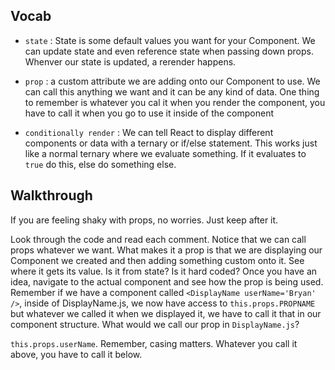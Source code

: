 ## Vocab

* `state` : State is some default values you want for your Component. We can update state and even reference state when passing down props. Whenver our state is updated, a rerender happens.

* `prop` : a custom attribute we are adding onto our Component to use. We can call this anything we want and it can be any kind of data. One thing to remember is whatever you cal it when you render the component, you have to call it when you go to use it inside of the component

* `conditionally render` : We can tell React to display different components or data with a ternary or if/else statement. This works just like a normal ternary where we evaluate something. If it evaluates to `true` do this, else do something else.

## Walkthrough

If you are feeling shaky with props, no worries. Just keep after it.

Look through the code and read each comment. Notice that we can call props whatever we want. What makes it a prop is that we are displaying our Component we created and then adding something custom onto it. See where it gets its value. Is it from state? Is it hard coded? Once you have an idea, navigate to the actual component and see how the prop is being used. Remember if we have a component called `<DisplayName userName='Bryan' />`, inside of DisplayName.js, we now have access to `this.props.PROPNAME` but whatever we called it when we displayed it, we have to call it that in our component structure. What would we call our prop in `DisplayName.js`?

`this.props.userName`. Remember, casing matters. Whatever you call it above, you have to call it below.